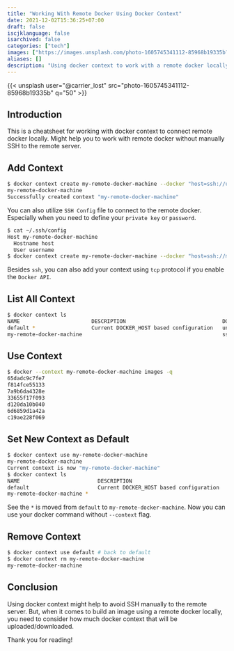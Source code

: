 ```yaml
---
title: "Working With Remote Docker Using Docker Context"
date: 2021-12-02T15:36:25+07:00
draft: false
iscjklanguage: false
isarchived: false
categories: ["tech"]
images: ["https://images.unsplash.com/photo-1605745341112-85968b19335b?w=1920&q=50"]
aliases: []
description: "Using docker context to work with a remote docker locally"
---
```


{{< unsplash user="@carrier_lost" src="photo-1605745341112-85968b19335b" q="50" >}}

## Introduction

This is a cheatsheet for working with docker context to connect remote docker locally. Might help you to work with remote docker without manually SSH to the remote server.

## Add Context

```bash
$ docker context create my-remote-docker-machine --docker "host=ssh://username@host"
my-remote-docker-machine
Successfully created context "my-remote-docker-machine"
```

You can also utilize `SSH Config` file to connect to the remote docker. Especially when you need to define your `private key` or `password`.

```bash
$ cat ~/.ssh/config 
Host my-remote-docker-machine
  Hostname host
  User username
$ docker context create my-remote-docker-machine --docker "host=ssh://my-remote-docker-machine"
```

Besides `ssh`, you can also add your context using `tcp` protocol if you enable the `Docker API`.

## List All Context

```bash
$ docker context ls
NAME                       DESCRIPTION                               DOCKER ENDPOINT               KUBERNETES ENDPOINT   ORCHESTRATOR
default *                  Current DOCKER_HOST based configuration   unix:///var/run/docker.sock                         swarm
my-remote-docker-machine                                             ssh://username@host
```

## Use Context

```bash
$ docker --context my-remote-docker-machine images -q
65dadc9c7fe7
f814fce55133
7a9b6da4328e
33655f17f093
d120da10b040
6d6859d1a42a
c19ae228f069
```

## Set New Context as Default

```bash
$ docker context use my-remote-docker-machine 
my-remote-docker-machine
Current context is now "my-remote-docker-machine"
$ docker context ls
NAME                         DESCRIPTION                               DOCKER ENDPOINT               KUBERNETES ENDPOINT   ORCHESTRATOR
default                      Current DOCKER_HOST based configuration   unix:///var/run/docker.sock                         swarm
my-remote-docker-machine *                                             ssh://username@host

```

See the `*` is moved from `default` to `my-remote-docker-machine`. Now you can use your docker command without `--context` flag.

## Remove Context

```bash
$ docker context use default # back to default
$ docker context rm my-remote-docker-machine 
my-remote-docker-machine
```

## Conclusion

Using docker context might help to avoid SSH manually to the remote server. But, when it comes to build an image using a remote docker locally, you need to consider how much docker context that will be uploaded/downloaded.

Thank you for reading!
